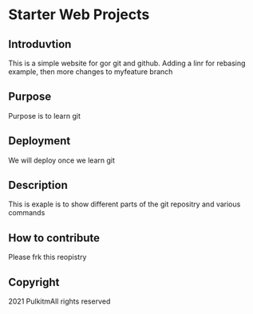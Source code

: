 # Starter Web Projects

## Introduvtion

This is a simple website for gor git and github. Adding a linr for rebasing example, then more changes to myfeature branch

## Purpose

Purpose is to learn git 

## Deployment

We will deploy once we learn git

## Description
This is exaple is to show different parts of the git repositry and various commands

## How to contribute

Please frk this reopistry

## Copyright
2021 PulkitmAll rights reserved

